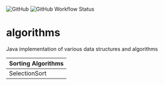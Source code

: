 ![GitHub](https://img.shields.io/github/license/h-shrishrimal/algorithms)
![GitHub Workflow Status](https://github.com/h-shrishrimal/algorithms/actions/workflows/maven.yml/badge.svg)

# algorithms
Java implementation of various data structures and algorithms

| Sorting Algorithms 	|
|---	|
| SelectionSort 	|
